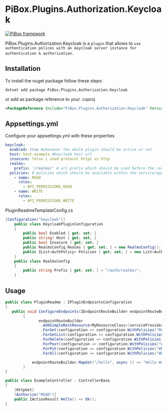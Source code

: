 # PiBox.Plugins.Authorization.Keycloak

[![PiBox framework](https://img.shields.io/badge/powered_by-PiBox-%23000?style=flat-square)](https://github.com/sia-digital/pibox/tree/main#readme)

PiBox.Plugins.Authorization.Keycloak is a `plugin` that allows to `use authentication polices with an keycloak server instance for authentication & authorization`.

## Installation

To install the nuget package follow these steps:

```shell
dotnet add package PiBox.Plugins.Authorization.Keycloak
```
or add as package reference to your .csproj

```xml
<PackageReference Include="PiBox.Plugins.Authorization.Keycloak" Version="" />
```

## Appsettings.yml

Configure your appsettings.yml with these properties

```yaml
keycloak:
  enabled: true #whenever the whole plugin should be active or not
  host: host.example #keycloak host url
  insecure: false i used protocol https vs http
  realms:
    prefix: '/realms/' # url prefix which should be used before the realm
  policies: # policies which should be available within the service/application
    - name: READ
      roles:
        - API_PERMISSIONS_READ
    - name: WRITE
      roles:
        - API_PERMISSIONS_WRITE
```

PluginReadmeTemplateConfig.cs
```csharp
[Configuration("keycloak")]
    public class KeycloakPluginConfiguration
    {
        public bool Enabled { get; set; }
        public string? Host { get; set; }
        public bool Insecure { get; set; }
        public RealmsConfig Realms { get; set; } = new RealmsConfig();
        public IList<AuthPolicy> Policies { get; set; } = new List<AuthPolicy>();
    }
    public class RealmsConfig
    {
        public string Prefix { get; set; } = "/auth/realms/";
    }
```
## Usage

```csharp
public class PluginReadme : IPluginEndpointsConfiguration
{
   public void ConfigureEndpoints(IEndpointRouteBuilder endpointRouteBuilder, IServiceProvider serviceProvider)
        {
               endpointRouteBuilder
                .AddSimpleRestResource<MyResourceClass>(serviceProvider, "my-resource")
                .ForGet(configuration => configuration.WithPolicies("READ")) // assign individual policies for each http verb
                .ForGetList(configuration => configuration.WithPolicies("READ"))
                .ForDelete(configuration => configuration.WithPolicies("WRITE"))
                .ForPost(configuration => configuration.WithPolicies("WRITE"))
                .ForPut(configuration => configuration.WithPolicies("WRITE"))
                .ForAll(configuration => configuration.WithPolicies("WRITE", "READ")); // or for all at once

            endpointRouteBuilder.MapGet("/hello", async () => "Hello World!").RequireAuthorization("READ");
        }
}
```
```csharp
public class ExampleController : ControllerBase
{
    [HttpGet]
    [Authorize("READ")]
    public IActionResult Hello() => Ok();
}
```

